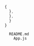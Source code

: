 ---
---





```sh
```




```sh
```

















```js
{
  },
  },
  }
}
```




```
  README.md
    App.js
```

































